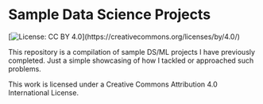 # Sample Data Science Projects
[![License: CC BY 4.0](https://img.shields.io/badge/License-CC%20BY%204.0-lightgrey.svg.)](https://creativecommons.org/licenses/by/4.0/)

This repository is a compilation of sample DS/ML projects I have previously completed. Just a simple showcasing of how I tackled or approached such problems.

<!-- -->
<!-- -->
<!-- -->
<!-- -->
<!-- -->
<!-- -->
<!-- -->
This work is licensed under a Creative Commons Attribution 4.0 International License.

